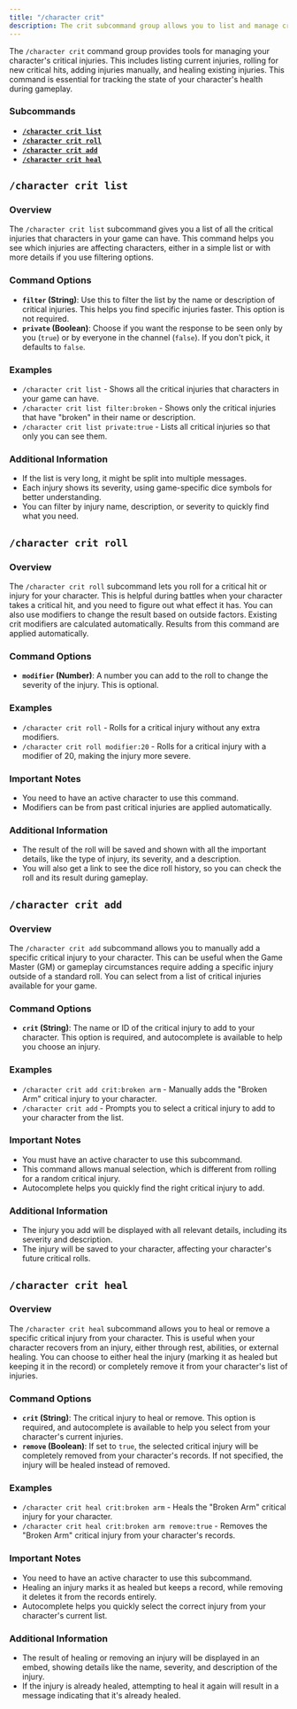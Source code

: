 ```yaml
---
title: "/character crit"
description: The crit subcommand group allows you to list and manage crits related to your character
---
```


The `/character crit` command group provides tools for managing your character's critical injuries. This includes listing current injuries, rolling for new critical hits, adding injuries manually, and healing existing injuries. This command is essential for tracking the state of your character's health during gameplay.

### Subcommands

- [**`/character crit list`**](#character-crit-list)
- [**`/character crit roll`**](#character-crit-roll)
- [**`/character crit add`**](#character-crit-add)
- [**`/character crit heal`**](#character-crit-heal)

## `/character crit list`

### Overview

The `/character crit list` subcommand gives you a list of all the critical injuries that characters in your game can have. This command helps you see which injuries are affecting characters, either in a simple list or with more details if you use filtering options.

### Command Options

- **`filter` (String)**: Use this to filter the list by the name or description of critical injuries. This helps you find specific injuries faster. This option is not required.
- **`private` (Boolean)**: Choose if you want the response to be seen only by you (`true`) or by everyone in the channel (`false`). If you don't pick, it defaults to `false`.

### Examples

- `/character crit list` - Shows all the critical injuries that characters in your game can have.
- `/character crit list filter:broken` - Shows only the critical injuries that have "broken" in their name or description.
- `/character crit list private:true` - Lists all critical injuries so that only you can see them.

### Additional Information

- If the list is very long, it might be split into multiple messages.
- Each injury shows its severity, using game-specific dice symbols for better understanding.
- You can filter by injury name, description, or severity to quickly find what you need.

## `/character crit roll`

### Overview

The `/character crit roll` subcommand lets you roll for a critical hit or injury for your character. This is helpful during battles when your character takes a critical hit, and you need to figure out what effect it has. You can also use modifiers to change the result based on outside factors. Existing crit modifiers are calculated automatically. Results from this command are applied automatically.

### Command Options

- **`modifier` (Number)**: A number you can add to the roll to change the severity of the injury. This is optional.

### Examples

- `/character crit roll` - Rolls for a critical injury without any extra modifiers.
- `/character crit roll modifier:20` - Rolls for a critical injury with a modifier of 20, making the injury more severe.

### Important Notes

- You need to have an active character to use this command.
- Modifiers can be from past critical injuries are applied automatically.

### Additional Information

- The result of the roll will be saved and shown with all the important details, like the type of injury, its severity, and a description.
- You will also get a link to see the dice roll history, so you can check the roll and its result during gameplay.

## `/character crit add`

### Overview

The `/character crit add` subcommand allows you to manually add a specific critical injury to your character. This can be useful when the Game Master (GM) or gameplay circumstances require adding a specific injury outside of a standard roll. You can select from a list of critical injuries available for your game.

### Command Options

- **`crit` (String)**: The name or ID of the critical injury to add to your character. This option is required, and autocomplete is available to help you choose an injury.

### Examples

- `/character crit add crit:broken arm` - Manually adds the "Broken Arm" critical injury to your character.
- `/character crit add` - Prompts you to select a critical injury to add to your character from the list.

### Important Notes

- You must have an active character to use this subcommand.
- This command allows manual selection, which is different from rolling for a random critical injury.
- Autocomplete helps you quickly find the right critical injury to add.

### Additional Information

- The injury you add will be displayed with all relevant details, including its severity and description.
- The injury will be saved to your character, affecting your character's future critical rolls.

## `/character crit heal`

### Overview

The `/character crit heal` subcommand allows you to heal or remove a specific critical injury from your character. This is useful when your character recovers from an injury, either through rest, abilities, or external healing. You can choose to either heal the injury (marking it as healed but keeping it in the record) or completely remove it from your character's list of injuries.

### Command Options

- **`crit` (String)**: The critical injury to heal or remove. This option is required, and autocomplete is available to help you select from your character's current injuries.
- **`remove` (Boolean)**: If set to `true`, the selected critical injury will be completely removed from your character's records. If not specified, the injury will be healed instead of removed.

### Examples

- `/character crit heal crit:broken arm` - Heals the "Broken Arm" critical injury for your character.
- `/character crit heal crit:broken arm remove:true` - Removes the "Broken Arm" critical injury from your character's records.

### Important Notes

- You need to have an active character to use this subcommand.
- Healing an injury marks it as healed but keeps a record, while removing it deletes it from the records entirely.
- Autocomplete helps you quickly select the correct injury from your character's current list.

### Additional Information

- The result of healing or removing an injury will be displayed in an embed, showing details like the name, severity, and description of the injury.
- If the injury is already healed, attempting to heal it again will result in a message indicating that it's already healed.
